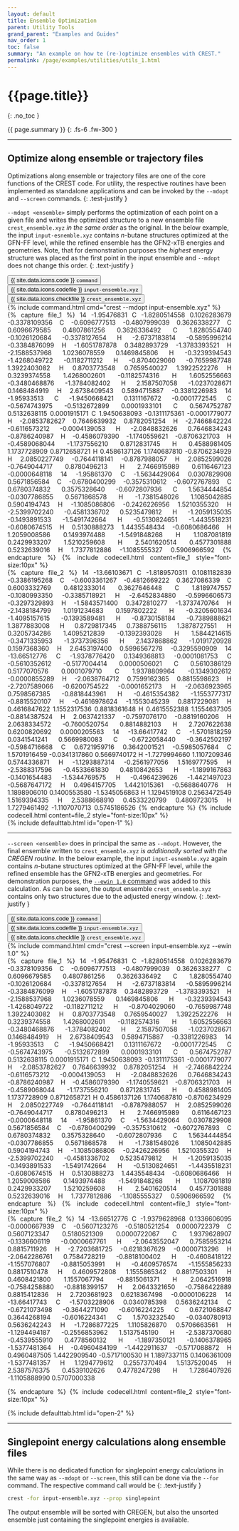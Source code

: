 ```yaml
---
layout: default
title: Ensemble Optimization
parent: Utility Tools
grand_parent: "Examples and Guides"
nav_order: 1
toc: false
summary: "An example on how te (re-)optimize ensembles with CREST."
permalink: /page/examples/utilities/utils_1.html
---
```


# {{page.title}}
{: .no_toc }

{{ page.summary }}
{: .fs-6 .fw-300 }

---

## Optimize along ensemble or trajectory files

Optimizations along ensemble or trajectory files are one of the core functions of the CREST code.
For utility, the respective routines have been implemented as standalone applications and can be
invoked by the `--mdopt` and `--screen` commands.
{: .test-justify }

`--mdopt <ensemble>` simply performs the optimization of each point on a given file
and writes the optimized structure to a new ensemble file `crest_ensemble.xyz` *in the same order* as the original.
In the below example, the input `input-esnemble.xyz` contains *n*-butane structures optimized at the GFN-FF level, while the refined ensemble has the GFN2-xTB energies and geometries.
Note, that for demonstration purposes the *highest* energy structure was placed as the first point in the input ensemble and `--mdopt` does not change this order.
{: .text-justify }

 <!-- Tab links -->
<div class="tab card">
  <button class="tablinks tab-id-1" onclick="openTabId(event, 'tab-1-1', 'tab-id-1')" id="open-1">{{ site.data.icons.code }} <code>command</code></button>
  <button class="tablinks tab-id-1" onclick="openTabId(event, 'tab-1-2', 'tab-id-1')">{{ site.data.icons.codefile }} <code>input-ensemble.xyz</code></button>
  <button class="tablinks tab-id-1" onclick="openTabId(event, 'tab-1-3', 'tab-id-1')">{{ site.data.icons.checkfile }}  <code>crest_ensemble.xyz</code></button>
</div>
<!-- Tab content -->
<div id="tab-1-1" class="tabcontent tab-id-1" style="text-align:justify">
{% include command.html cmd="crest <span class='nt'>--mdopt</span> input-ensemble.xyz" %}
</div>
<div id="tab-1-2" class="tabcontent tab-id-1" style="text-align:justify">
{% capture file_1 %}
  14
         -1.95476831
 C         -1.8280514558        0.1026283679       -0.3378109356
 C         -0.6096777513       -0.4807999039        0.3626338277
 C          0.6096679585        0.4807861256        0.3626336492
 C          1.8280554740       -0.1026120684       -0.3378127654
 H         -2.6737183814       -0.5895996214       -0.3384876099
 H         -1.6051787878        0.3482893729       -1.3783393521
 H         -2.1588537968        1.0236078559        0.1469845806
 H         -0.3239394543       -1.4268049722       -0.1182711212
 H         -0.8704029060       -0.7659987748        1.3922403082
 H          0.8703773548        0.7659540027        1.3922522276
 H          0.3239374558        1.4268002601       -0.1182574316
 H          1.6052556663       -0.3480468876       -1.3784082402
 H          2.1587507058       -1.0237028671        0.1468484919
 H          2.6738409543        0.5894715887       -0.3381226983
  14
         -1.95933513
 C         -1.9450668421        0.1311167672       -0.0001772545
 C         -0.5674743975       -0.5132672899        0.0001933101
 C          0.5674752787        0.5132638115        0.0001915171
 C          1.9450638093       -0.1311175361       -0.0001779077
 H         -2.0853782627        0.7646639932        0.8782051254
 H         -2.7466842224       -0.6116573212       -0.0004139053
 H         -2.0848832626        0.7646834243       -0.8786240987
 H         -0.4586079390       -1.1740559621       -0.8706321703
 H         -0.4589068044       -1.1737556210        0.8712831745
 H          0.4588981405        1.1737728909        0.8712658721
 H          0.4586137126        1.1740687810       -0.8706234929
 H          2.0850227749       -0.7644118141       -0.8787988057
 H          2.0852599026       -0.7649044717        0.8780496213
 H          2.7466915989        0.6116467123       -0.0000648118
  14
         -1.95861370
 C         -1.5634429064        0.0307829908        0.5671856584
 C         -0.6780400299       -0.3575310612       -0.6072767893
 C          0.6780374832        0.3575328640       -0.6072807936
 C          1.5634444854       -0.0307786855        0.5671868578
 H         -1.7381548026        1.1085042885        0.5904194743
 H         -1.1085086806       -0.2426226956        1.5210355320
 H         -2.5399702240       -0.4581336702        0.5235479812
 H         -1.2059135035       -0.1493891533       -1.5491742664
 H         -0.5130824651       -1.4435518231       -0.6080674515
 H          0.5130888273        1.4435548434       -0.6080686466
 H          1.2059008586        0.1493974488       -1.5491848268
 H          1.1087081819        0.2429933207        1.5210259608
 H          2.5401620514        0.4577301888        0.5232639016
 H          1.7377812886       -1.1085555327        0.5906966592
{% endcapture %}
{% include codecell.html content=file_1 style="font-size:10px"  %}
</div>
<div id="tab-1-3" class="tabcontent tab-id-1" style="text-align:justify">
{% capture file_2 %}
  14
        -13.66103671
 C         -1.8189570311        0.1081182839       -0.3386195268
 C         -0.6003361267       -0.4812669222        0.3627086339
 C          0.6003332769        0.4812333014        0.3627646448
 C          1.8189747557       -0.1080993350       -0.3385718921
 H         -2.6452834880       -0.5996606573       -0.3297329893
 H         -1.5843571400        0.3472810277       -1.3737470764
 H         -2.1438184799        1.0191234683        0.1597802222
 H         -0.3205601634       -1.4095157615       -0.1393589481
 H         -0.8730158184       -0.7389888621        1.3877883008
 H          0.8729817345        0.7388756115        1.3878727551
 H          0.3205734286        1.4095212839       -0.1392393028
 H          1.5844214615       -0.3471335953       -1.3737396356
 H          2.1437868862       -1.0191720928        0.1597368360
 H          2.6453197400        0.5996567278       -0.3295590909
  14
        -13.66512776
 C         -1.9378776420        0.1349368813       -0.0001081753
 C         -0.5610352612       -0.5177004414        0.0000506021
 C          0.5610386129        0.5177070576        0.0001079710
 C          1.9378809964       -0.1349302612       -0.0000855289
 H         -2.0638764712        0.7599162365        0.8815598623
 H         -2.7207589066       -0.6200754522       -0.0001652173
 H         -2.0636923965        0.7598567385       -0.8818443961
 H         -0.4615354382       -1.1553777317       -0.8815520107
 H         -0.4616978624       -1.1553045239        0.8817229081
 H          0.4616847622        1.1552317536        0.8818361648
 H          0.4615552388        1.1554637305       -0.8814387524
 H          2.0637421337       -0.7597076170       -0.8819160206
 H          2.0638334572       -0.7600520754        0.8814882103
 H          2.7207622638        0.6200820692        0.0000205563
  14
        -13.66417742
 C         -1.5701818259        0.0341541241        0.5669980083
 C         -0.6722058440       -0.3642502197       -0.5984716668
 C          0.6721959716        0.3642001521       -0.5985057684
 C          1.5701916459       -0.0341317860        0.5669740172
 H         -1.7279994660        1.1107209346        0.5744336871
 H         -1.1293887314       -0.2561977056        1.5169777595
 H         -2.5388317596       -0.4533661830        0.4810842653
 H         -1.1899167863       -0.1401654483       -1.5344769575
 H         -0.4964239626       -1.4421497023       -0.5687647172
 H          0.4964157705        1.4421015361       -0.5688640776
 H          1.1898906010        0.1400553580       -1.5345056863
 H          1.1294519108        0.2563472549        1.5169394335
 H          2.5388668910        0.4533220799        0.4809723015
 H          1.7279461492       -1.1107070713        0.5745186526
{% endcapture %}
{% include codecell.html content=file_2  style="font-size:10px"  %}
</div>
{% include defaulttab.html id="open-1" %}

---

`--screen <ensemble>` does in principal the same as `--mdopt`.
However, the final ensemble written to `crest_ensemble.xyz` *is additionally sorted with the CREGEN routine*.
In the below example, the input `input-esnemble.xyz` again contains *n*-butane structures optimized at the GFN-FF level, while the refined ensemble has the GFN2-xTB energies and geometries.
For demonstration purposes, the [`--ewin 1.0` command](../../documentation/keywords.html#ensemble-sorting-options) was added to this calculation.
As can be seen, the output ensemble `crest_ensemble.xyz` contains only two structures due to the adjusted energy window.
{: .text-justify }




 <!-- Tab links -->
<div class="tab card">
  <button class="tablinks tab-id-2" onclick="openTabId(event, 'tab-2-1', 'tab-id-2')" id="open-2">{{ site.data.icons.code }} <code>command</code></button>
  <button class="tablinks tab-id-2" onclick="openTabId(event, 'tab-2-2', 'tab-id-2')">{{ site.data.icons.codefile }} <code>input-ensemble.xyz</code></button>
  <button class="tablinks tab-id-2" onclick="openTabId(event, 'tab-2-3', 'tab-id-2')">{{ site.data.icons.checkfile }}  <code>crest_ensemble.xyz</code></button>
</div>
<!-- Tab content -->
<div id="tab-2-1" class="tabcontent tab-id-2" style="text-align:justify">
{% include command.html cmd="crest <span class='nt'>--screen</span> input-ensemble.xyz <span class='nt'>--ewin</span> 1.0" %}
</div>
<div id="tab-2-2" class="tabcontent tab-id-2" style="text-align:justify">
{% capture file_1 %}
  14
         -1.95476831
 C         -1.8280514558        0.1026283679       -0.3378109356
 C         -0.6096777513       -0.4807999039        0.3626338277
 C          0.6096679585        0.4807861256        0.3626336492
 C          1.8280554740       -0.1026120684       -0.3378127654
 H         -2.6737183814       -0.5895996214       -0.3384876099
 H         -1.6051787878        0.3482893729       -1.3783393521
 H         -2.1588537968        1.0236078559        0.1469845806
 H         -0.3239394543       -1.4268049722       -0.1182711212
 H         -0.8704029060       -0.7659987748        1.3922403082
 H          0.8703773548        0.7659540027        1.3922522276
 H          0.3239374558        1.4268002601       -0.1182574316
 H          1.6052556663       -0.3480468876       -1.3784082402
 H          2.1587507058       -1.0237028671        0.1468484919
 H          2.6738409543        0.5894715887       -0.3381226983
  14
         -1.95933513
 C         -1.9450668421        0.1311167672       -0.0001772545
 C         -0.5674743975       -0.5132672899        0.0001933101
 C          0.5674752787        0.5132638115        0.0001915171
 C          1.9450638093       -0.1311175361       -0.0001779077
 H         -2.0853782627        0.7646639932        0.8782051254
 H         -2.7466842224       -0.6116573212       -0.0004139053
 H         -2.0848832626        0.7646834243       -0.8786240987
 H         -0.4586079390       -1.1740559621       -0.8706321703
 H         -0.4589068044       -1.1737556210        0.8712831745
 H          0.4588981405        1.1737728909        0.8712658721
 H          0.4586137126        1.1740687810       -0.8706234929
 H          2.0850227749       -0.7644118141       -0.8787988057
 H          2.0852599026       -0.7649044717        0.8780496213
 H          2.7466915989        0.6116467123       -0.0000648118
  14
         -1.95861370
 C         -1.5634429064        0.0307829908        0.5671856584
 C         -0.6780400299       -0.3575310612       -0.6072767893
 C          0.6780374832        0.3575328640       -0.6072807936
 C          1.5634444854       -0.0307786855        0.5671868578
 H         -1.7381548026        1.1085042885        0.5904194743
 H         -1.1085086806       -0.2426226956        1.5210355320
 H         -2.5399702240       -0.4581336702        0.5235479812
 H         -1.2059135035       -0.1493891533       -1.5491742664
 H         -0.5130824651       -1.4435518231       -0.6080674515
 H          0.5130888273        1.4435548434       -0.6080686466
 H          1.2059008586        0.1493974488       -1.5491848268
 H          1.1087081819        0.2429933207        1.5210259608
 H          2.5401620514        0.4577301888        0.5232639016
 H          1.7377812886       -1.1085555327        0.5906966592
{% endcapture %}
{% include codecell.html content=file_1 style="font-size:10px" %}
</div>
<div id="tab-2-3" class="tabcontent tab-id-2" style="text-align:justify">
{% capture file_2 %}
  14
        -13.66512776
 C         -1.9379628968        0.1336606095       -0.0000667939
 C         -0.5607123276       -0.5180521254        0.0000722379
 C          0.5607123347        0.5180521309        0.0000722067
 C          1.9379628907       -0.1336606119       -0.0000667761
 H         -2.0643552047        0.7585953214        0.8815711926
 H         -2.7203681725       -0.6218367629       -0.0000713296
 H         -2.0642286761        0.7584728219       -0.8818100402
 H         -0.4608418122       -1.1557076807       -0.8815053991
 H         -0.4609576574       -1.1555856233        0.8817510478
 H          0.4609572808        1.1555865342        0.8817503301
 H          0.4608421800        1.1557067794       -0.8815061371
 H          2.0642516918       -0.7584258880       -0.8818399157
 H          2.0643321650       -0.7586422889        0.8815412836
 H          2.7203681923        0.6218367498       -0.0000106228
  14
        -13.66417743
 C         -1.5703228906        0.0340785398        0.5636242134
 C         -0.6721073498       -0.3644271090       -0.6016224225
 C          0.6721068847        0.3644268194       -0.6016224341
 C          1.5703232540       -0.0340780913        0.5636242243
 H         -1.7286877225        1.1105826870        0.5706663561
 H         -1.1294494187       -0.2556853962        1.5137545190
 H         -2.5387370680       -0.4539555910        0.4778560132
 H         -1.1897350121       -0.1406378965       -1.5377481364
 H         -0.4960484199       -1.4422911637       -0.5717088872
 H          0.4960487505        1.4422909540       -0.5717100530
 H          1.1897337115        0.1406361009       -1.5377481357
 H          1.1294779612        0.2557370494        1.5137520045
 H          2.5387576375        0.4539102626        0.4778247298
 H          1.7286407926       -1.1105888990        0.5707000338

{% endcapture %}
{% include codecell.html content=file_2  style="font-size:10px"  %}
</div>
{% include defaulttab.html id="open-2" %}


---

## Singlepoint energy calculations along ensemble files

While there is no dedicated function for singlepoint energy calculations in the same way
as `--mdopt` or `--screen`, this still can be done via the `--for` command.
The respective command call would be
{: .text-justify }

```bash
crest -for input-ensemble.xyz --prop singlepoint
```

The output ensemble will be sorted with CREGEN, but also the unsorted ensemble just containing the singlepoint energies is available.

